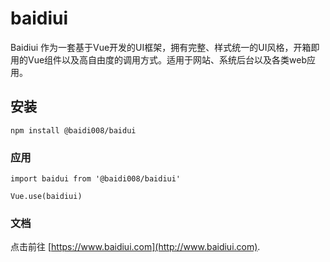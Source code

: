 
# baidiui

Baidiui 作为一套基于Vue开发的UI框架，拥有完整、样式统一的UI风格，开箱即用的Vue组件以及高自由度的调用方式。适用于网站、系统后台以及各类web应用。


## 安装


```
npm install @baidi008/baidui
```

### 应用
```
import baidui from '@baidi008/baidiui'

Vue.use(baidiui)
```

### 文档
点击前往 [https://www.baidiui.com](http://www.baidiui.com).
